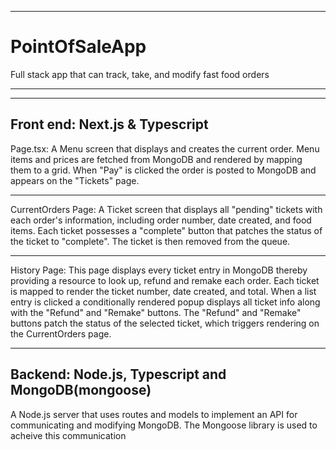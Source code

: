 ****************************************************************
# PointOfSaleApp
Full stack app that can track, take, and modify fast food orders
****************************************************************

----------------------------------------------------------------
Front end: Next.js & Typescript
-----------------------------------------------------------------

Page.tsx: A Menu screen that displays and creates the current order.
Menu items and prices are fetched from MongoDB and rendered by mapping them to a grid.
When "Pay" is clicked the order is posted to MongoDB and appears on the "Tickets" page.

------------------------------------------------------------------

CurrentOrders Page: A Ticket screen that displays all "pending" tickets with each order's information, including order number, date created, and food items.
Each ticket possesses a "complete" button that patches the status of the ticket to "complete". The ticket is then removed from the queue.

-------------------------------------------------------------------

History Page: This page displays every ticket entry in MongoDB thereby providing a resource to look up, refund and remake each order.
Each ticket is mapped to render the ticket number, date created, and total. When a list entry is clicked a conditionally rendered popup displays all ticket info along with the "Refund" and "Remake" buttons.
The "Refund" and "Remake" buttons patch the status of the selected ticket, which triggers rendering on the CurrentOrders page.


-------------------------------------------------------------------
Backend: Node.js, Typescript and MongoDB(mongoose)
-------------------------------------------------------------------

A Node.js server that uses routes and models to implement an API for communicating and modifying MongoDB.
The Mongoose library is used to acheive this communication
